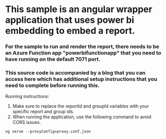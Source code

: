 # This sample is an angular wrapper application that uses power bi embedding to embed a report.

### For the sample to run and render the report, there needs to be an Azure Function app "powerbifunctionapp" that you need to have running on the default 7071 port.

### This source code is accompanied by a blog that you can access here which has additional setup instructions that you need to complete before running this.

Running instructions:

1. Make sure to replace the reportId and groupId variables with your specific report and group ids.
2. When running the application, use the following command to avoid CORS issues.

`ng serve --proxyConfig=proxy.conf.json`
